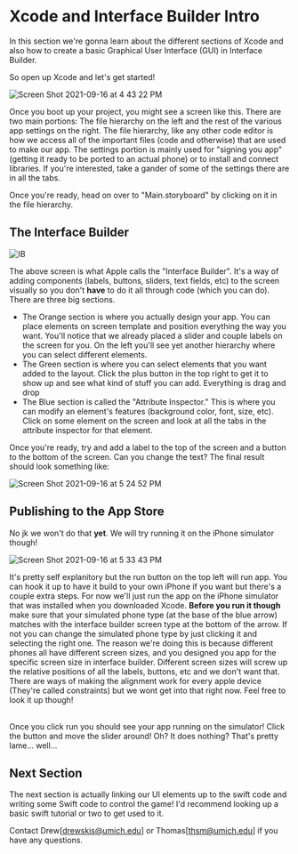 # Xcode and Interface Builder Intro
In this section we're gonna learn about the different sections of Xcode and also how to create a basic Graphical User Interface (GUI) in Interface Builder.

So open up Xcode and let's get started!


![Screen Shot 2021-09-16 at 4 43 22 PM](https://user-images.githubusercontent.com/54146662/133684074-1e008151-4441-41e9-a14f-afe6958cccdf.png)

Once you boot up your project, you might see a screen like this. There are two main portions: The file hierarchy on the left and the rest of the various app 
settings on the right. The file hierarchy, like any other code editor is how we access all of the important files (code and otherwise) that are used to make 
our app. The settings portion is mainly used for "signing you app" (getting it ready to be ported to an actual phone) or to install and connect libraries. If you're
interested, take a gander of some of the settings there are in all the tabs.

Once you're ready, head on over to "Main.storyboard" by clicking on it in the file hierarchy. 

## The Interface Builder
![IB](https://user-images.githubusercontent.com/54146662/133685634-a100be05-f8c7-4f46-9318-068c6f1e05ca.png)

The above screen is what Apple calls the "Interface Builder". It's a way of adding components (labels, buttons, sliders, text fields, etc) to the screen visually
so you don't __have__ to do it all through code (which you can do). There are three big sections. 
  - The Orange section is where you actually design your app. You can place elements on screen template and position everything the way you want. You'll notice that
  we already placed a slider and couple labels on the screen for you. On the left you'll see yet another hierarchy where you can select different elements.
  - The Green section is where you can select elements that you want added to the layout. Click the plus button in the top right to get it to show up and see what
  kind of stuff you can add. Everything is drag and drop
  - The Blue section is called the "Attribute Inspector." This is where you can modify an element's features (background color, font, size, etc). Click on some element on the screen and look at all the tabs in the attribute inspector for that element.


Once you're ready, try and add a label to the top of the screen and a button to the bottom of the screen. Can you change the text? The final result should look something like:

![Screen Shot 2021-09-16 at 5 24 52 PM](https://user-images.githubusercontent.com/54146662/133687919-95f8e8d6-2523-41f2-b5ab-d21720cf493a.png)
  
## Publishing to the App Store
No jk we won't do that __yet__. We will try running it on the iPhone simulator though!

![Screen Shot 2021-09-16 at 5 33 43 PM](https://user-images.githubusercontent.com/54146662/133688853-49bf62f8-6f35-4288-bc55-771114bb7188.png)

It's pretty self explanitory but the run button on the top left will run app. You can hook it up to have it build to your own iPhone if you want but there's a couple extra steps. For now we'll just run the app on the iPhone simulator that was installed when you downloaded Xcode. __Before you run it though__ make sure that your simulated phone type (at the base of the blue arrow) matches with the interface builder screen type at the bottom of the arrow. If not you can change the simulated phone type by just clicking it and selecting the right one. The reason we're doing this is because different phones all have different screen sizes, and you designed you app for the specific screen size in interface builder. Different screen sizes will screw up the relative positions of all the labels, buttons, etc and we don't want that. There are ways of making the alignment work for every apple device (They're called constraints) but we wont get into that right now. Feel free to look it up though!

\
Once you click run you should see your app running on the simulator! Click the button and move the slider around! Oh? It does nothing? That's pretty lame... well...

## Next Section
The next section is actually linking our UI elements up to the swift code and writing some Swift code to control the game! I'd recommend looking up a basic swift tutorial or two to get used to it.

Contact Drew[drewskis@umich.edu] or Thomas[thsm@umich.edu] if you have any questions.
